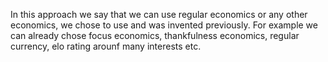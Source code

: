 In this approach we say that we can use regular economics or any other economics, we chose to use and was invented previously. For example we can already chose focus economics, thankfulness economics, regular currency, elo rating arounf many interests etc. 

